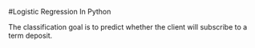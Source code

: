 
#Logistic Regression In Python

The classification goal is to predict whether the client will subscribe to a term deposit.
